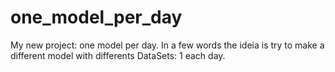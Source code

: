 # one_model_per_day
My new project: one model per day. In a few words the ideia is try to make a different model with differents DataSets:  1 each day.
